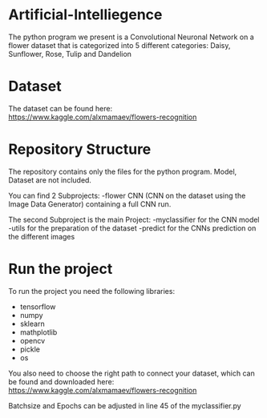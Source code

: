 # Artificial-Intelliegence
The python program we present is a Convolutional Neuronal Network on a flower dataset that is categorized into 5 different categories: Daisy, Sunflower, Rose, Tulip and Dandelion

# Dataset
The dataset can be found here: https://www.kaggle.com/alxmamaev/flowers-recognition

# Repository Structure
The repository contains only the files for the python program. Model, Dataset are not included.

You can find 2 Subprojects:
-flower CNN (CNN on the dataset using the Image Data Generator) containing a full CNN run.

The second Subproject is the main Project:
-myclassifier for the CNN model
-utils for the preparation of the dataset
-predict for the CNNs prediction on the different images

# Run the project
To run the project you need the following libraries:
- tensorflow
- numpy
- sklearn
- mathplotlib
- opencv
- pickle
- os

You also need to choose the right path to connect your dataset, which can be found and downloaded here: https://www.kaggle.com/alxmamaev/flowers-recognition

Batchsize and Epochs can be adjusted in line 45 of the myclassifier.py 
